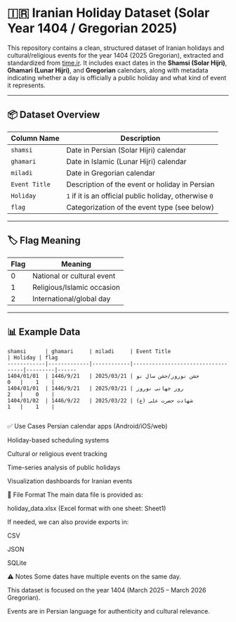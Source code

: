 # 🇮🇷 Iranian Holiday Dataset (Solar Year 1404 / Gregorian 2025)

This repository contains a clean, structured dataset of Iranian holidays and cultural/religious events for the year 1404 (2025 Gregorian), extracted and standardized from [time.ir](https://time.ir). It includes exact dates in the **Shamsi (Solar Hijri)**, **Ghamari (Lunar Hijri)**, and **Gregorian** calendars, along with metadata indicating whether a day is officially a public holiday and what kind of event it represents.

---

## 📦 Dataset Overview

| Column Name    | Description |
|----------------|-------------|
| `shamsi`       | Date in Persian (Solar Hijri) calendar |
| `ghamari`      | Date in Islamic (Lunar Hijri) calendar |
| `miladi`       | Date in Gregorian calendar |
| `Event Title`  | Description of the event or holiday in Persian |
| `Holiday`      | `1` if it is an official public holiday, otherwise `0` |
| `flag`         | Categorization of the event type (see below) |

---

## 🏷️ Flag Meaning

| Flag | Meaning                       |
|------|-------------------------------|
| 0    | National or cultural event    |
| 1    | Religious/Islamic occasion    |
| 2    | International/global day      |

---

## 📊 Example Data

```plaintext
shamsi      | ghamari     | miladi     | Event Title                       | Holiday | flag
------------|-------------|------------|-----------------------------------|---------|------
1404/01/01  | 1446/9/21   | 2025/03/21 | جشن نوروز/جشن سال نو              |    1    |   0
1404/01/01  | 1446/9/21   | 2025/03/21 | روز جهانی نوروز                   |    0    |   2
1404/01/02  | 1446/9/22   | 2025/03/22 | شهادت حضرت علی (ع)                |    1    |   1


```

✅ Use Cases
Persian calendar apps (Android/iOS/web)

Holiday-based scheduling systems

Cultural or religious event tracking

Time-series analysis of public holidays

Visualization dashboards for Iranian events

📁 File Format
The main data file is provided as:

holiday_data.xlsx (Excel format with one sheet: Sheet1)

If needed, we can also provide exports in:

CSV

JSON

SQLite

⚠️ Notes
Some dates have multiple events on the same day.

This dataset is focused on the year 1404 (March 2025 – March 2026 Gregorian).

Events are in Persian language for authenticity and cultural relevance.

